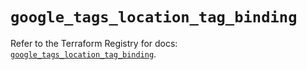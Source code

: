 # `google_tags_location_tag_binding`

Refer to the Terraform Registry for docs: [`google_tags_location_tag_binding`](https://registry.terraform.io/providers/hashicorp/google-beta/6.6.0/docs/resources/google_tags_location_tag_binding).
